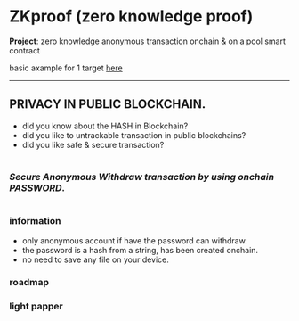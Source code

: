 # ZKproof (zero knowledge proof) 
**Project**: zero knowledge anonymous transaction onchain & on a pool smart contract

basic axample for 1 target [here](https://github.com/mosi-sol/live-contracts/tree/main/episode-20)

---

## PRIVACY IN PUBLIC BLOCKCHAIN.

- did you know about the HASH in Blockchain?
- did you like to untrackable transaction in public blockchains?
- did you like safe & secure transaction?

#

### ***Secure Anonymous Withdraw transaction by using onchain PASSWORD***.
# 

### information
- only anonymous account if have the password can withdraw.
- the password is a hash from a string, has been created onchain.
- no need to save any file on your device.

### roadmap

### light papper
